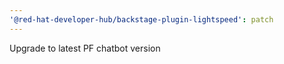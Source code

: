 ```yaml
---
'@red-hat-developer-hub/backstage-plugin-lightspeed': patch
---
```


Upgrade to latest PF chatbot version
